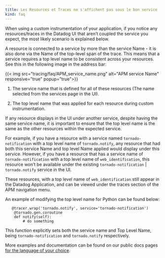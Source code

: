 ```yaml
---
title: Les Resources et Traces ne s'affichent pas sous le bon service
kind: faq
---
```


When using a custom instrumentation of your application, if you notice any resources/traces in the Datadog UI that aren’t coupled the service you expect, the most likely scenario is explained below.

A resource is connected to a service by more than the service Name - it is also done via the Name of the top-level span of the trace. This means that a service requires a top level name to be consistent across your resources.  
See this in the following image in the address bar:

{{< img src="tracing/faq/APM_service_name.png" alt="APM service Name" responsive="true" popup="true">}}

1. The service name that is defined for all of these resources (The name selected from the services page in the UI).

2. The top level name that was applied for each resource during custom instrumentation.

If any resource displays in the UI under another service, despite having the same service name, it is important to ensure that the top level name is the same as the other resources within the expected service.

For example, if you have a resource with a service named `tornado-notification` with a top level name of `tornado.notify`, any resource that had both this service Name and top level Name applied would display under this service. However, if you have a resource that has a service name of `tornado-notification` with a top level name of `web_identification`, this resource won’t be available under the existing `tornado-notification` | `tornado.notify` service in the UI.

These resources, with a top level name of `web_identification` still appear in the Datadog Application, and can be viewed under the traces section of the APM navigation menu.  

An example of modifying the top level name for Python can be found below:

```
   @tracer.wrap('tornado.notify', service='tornado-notification')
    @tornado.gen.coroutine
    def notify(self):
        # do something
```

This function explicitly sets both the service name and Top Level Name, being `tornado-notification` and `tornado.notify` respectively.

More examples and documentation can be found on our public docs pages [for the language of your choice][1].

[1]: /tracing/setup
